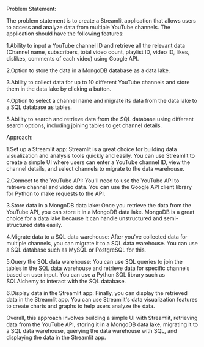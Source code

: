 Problem Statement:


The problem statement is to create a Streamlit application that allows users to access and analyze data from multiple YouTube channels. The application should have the following features:
  
  1.Ability to input a YouTube channel ID and retrieve all the relevant data (Channel name, subscribers, total video count, playlist ID, video ID, likes, dislikes, comments of each video) using Google API.
  
  2.Option to store the data in a MongoDB database as a data lake.
  
  3.Ability to collect data for up to 10 different YouTube channels and store them in the data lake by clicking a button.
  
  4.Option to select a channel name and migrate its data from the data lake to a SQL database as tables.
  
  5.Ability to search and retrieve data from the SQL database using different search options, including joining tables to get channel details.

Approach: 
  
  1.Set up a Streamlit app: Streamlit is a great choice for building data visualization and analysis tools quickly and easily. You can use Streamlit to create a simple UI where users can enter a YouTube channel ID, view the channel details, and select channels to migrate to the data warehouse.
  
  2.Connect to the YouTube API: You'll need to use the YouTube API to retrieve channel and video data. You can use the Google API client library for Python to make requests to the API.
  
  3.Store data in a MongoDB data lake: Once you retrieve the data from the YouTube API, you can store it in a MongoDB data lake. MongoDB is a great choice for a data lake because it can handle unstructured and semi-structured data easily.
  
  4.Migrate data to a SQL data warehouse: After you've collected data for multiple channels, you can migrate it to a SQL data warehouse. You can use a SQL database such as MySQL or PostgreSQL for this.
  
  5.Query the SQL data warehouse: You can use SQL queries to join the tables in the SQL data warehouse and retrieve data for specific channels based on user input. You can use a Python SQL library such as SQLAlchemy to interact with the SQL database.
  
  6.Display data in the Streamlit app: Finally, you can display the retrieved data in the Streamlit app. You can use Streamlit's data visualization features to create charts and graphs to help users analyze the data.


Overall, this approach involves building a simple UI with Streamlit, retrieving data from the YouTube API, storing it in a MongoDB data lake, migrating it to a SQL data warehouse, querying the data warehouse with SQL, and displaying the data in the Streamlit app.
